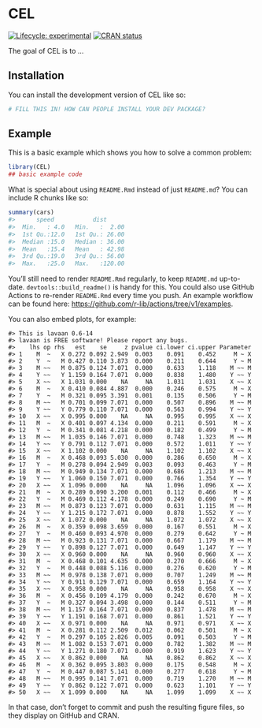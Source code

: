 
<!-- README.md is generated from README.Rmd. Please edit that file -->

# CEL

<!-- badges: start -->

[![Lifecycle:
experimental](https://img.shields.io/badge/lifecycle-experimental-orange.svg)](https://lifecycle.r-lib.org/articles/stages.html#experimental)
[![CRAN
status](https://www.r-pkg.org/badges/version/CEL)](https://CRAN.R-project.org/package=CEL)
<!-- badges: end -->

The goal of CEL is to …

## Installation

You can install the development version of CEL like so:

``` r
# FILL THIS IN! HOW CAN PEOPLE INSTALL YOUR DEV PACKAGE?
```

## Example

This is a basic example which shows you how to solve a common problem:

``` r
library(CEL)
## basic example code
```

What is special about using `README.Rmd` instead of just `README.md`?
You can include R chunks like so:

``` r
summary(cars)
#>      speed           dist       
#>  Min.   : 4.0   Min.   :  2.00  
#>  1st Qu.:12.0   1st Qu.: 26.00  
#>  Median :15.0   Median : 36.00  
#>  Mean   :15.4   Mean   : 42.98  
#>  3rd Qu.:19.0   3rd Qu.: 56.00  
#>  Max.   :25.0   Max.   :120.00
```

You’ll still need to render `README.Rmd` regularly, to keep `README.md`
up-to-date. `devtools::build_readme()` is handy for this. You could also
use GitHub Actions to re-render `README.Rmd` every time you push. An
example workflow can be found here:
<https://github.com/r-lib/actions/tree/v1/examples>.

You can also embed plots, for example:

    #> This is lavaan 0.6-14
    #> lavaan is FREE software! Please report any bugs.
    #>    lhs op rhs   est    se     z pvalue ci.lower ci.upper Parameter
    #> 1    M  ~   X 0.272 0.092 2.949  0.003    0.091    0.452     M ~ X
    #> 2    Y  ~   M 0.427 0.110 3.873  0.000    0.211    0.644     Y ~ M
    #> 3    M ~~   M 0.875 0.124 7.071  0.000    0.633    1.118    M ~~ M
    #> 4    Y ~~   Y 1.159 0.164 7.071  0.000    0.838    1.480    Y ~~ Y
    #> 5    X ~~   X 1.031 0.000    NA     NA    1.031    1.031    X ~~ X
    #> 6    M  ~   X 0.410 0.084 4.887  0.000    0.246    0.575     M ~ X
    #> 7    Y  ~   M 0.321 0.095 3.391  0.001    0.135    0.506     Y ~ M
    #> 8    M ~~   M 0.701 0.099 7.071  0.000    0.507    0.896    M ~~ M
    #> 9    Y ~~   Y 0.779 0.110 7.071  0.000    0.563    0.994    Y ~~ Y
    #> 10   X ~~   X 0.995 0.000    NA     NA    0.995    0.995    X ~~ X
    #> 11   M  ~   X 0.401 0.097 4.134  0.000    0.211    0.591     M ~ X
    #> 12   Y  ~   M 0.341 0.081 4.218  0.000    0.182    0.499     Y ~ M
    #> 13   M ~~   M 1.035 0.146 7.071  0.000    0.748    1.323    M ~~ M
    #> 14   Y ~~   Y 0.791 0.112 7.071  0.000    0.572    1.011    Y ~~ Y
    #> 15   X ~~   X 1.102 0.000    NA     NA    1.102    1.102    X ~~ X
    #> 16   M  ~   X 0.468 0.093 5.030  0.000    0.286    0.650     M ~ X
    #> 17   Y  ~   M 0.278 0.094 2.949  0.003    0.093    0.463     Y ~ M
    #> 18   M ~~   M 0.949 0.134 7.071  0.000    0.686    1.213    M ~~ M
    #> 19   Y ~~   Y 1.060 0.150 7.071  0.000    0.766    1.354    Y ~~ Y
    #> 20   X ~~   X 1.096 0.000    NA     NA    1.096    1.096    X ~~ X
    #> 21   M  ~   X 0.289 0.090 3.200  0.001    0.112    0.466     M ~ X
    #> 22   Y  ~   M 0.469 0.112 4.178  0.000    0.249    0.690     Y ~ M
    #> 23   M ~~   M 0.873 0.123 7.071  0.000    0.631    1.115    M ~~ M
    #> 24   Y ~~   Y 1.215 0.172 7.071  0.000    0.878    1.552    Y ~~ Y
    #> 25   X ~~   X 1.072 0.000    NA     NA    1.072    1.072    X ~~ X
    #> 26   M  ~   X 0.359 0.098 3.659  0.000    0.167    0.551     M ~ X
    #> 27   Y  ~   M 0.460 0.093 4.970  0.000    0.279    0.642     Y ~ M
    #> 28   M ~~   M 0.923 0.131 7.071  0.000    0.667    1.179    M ~~ M
    #> 29   Y ~~   Y 0.898 0.127 7.071  0.000    0.649    1.147    Y ~~ Y
    #> 30   X ~~   X 0.960 0.000    NA     NA    0.960    0.960    X ~~ X
    #> 31   M  ~   X 0.468 0.101 4.635  0.000    0.270    0.666     M ~ X
    #> 32   Y  ~   M 0.448 0.088 5.116  0.000    0.276    0.620     Y ~ M
    #> 33   M ~~   M 0.978 0.138 7.071  0.000    0.707    1.249    M ~~ M
    #> 34   Y ~~   Y 0.911 0.129 7.071  0.000    0.659    1.164    Y ~~ Y
    #> 35   X ~~   X 0.958 0.000    NA     NA    0.958    0.958    X ~~ X
    #> 36   M  ~   X 0.456 0.109 4.179  0.000    0.242    0.670     M ~ X
    #> 37   Y  ~   M 0.327 0.094 3.498  0.000    0.144    0.511     Y ~ M
    #> 38   M ~~   M 1.157 0.164 7.071  0.000    0.837    1.478    M ~~ M
    #> 39   Y ~~   Y 1.191 0.168 7.071  0.000    0.861    1.521    Y ~~ Y
    #> 40   X ~~   X 0.971 0.000    NA     NA    0.971    0.971    X ~~ X
    #> 41   M  ~   X 0.281 0.112 2.509  0.012    0.062    0.501     M ~ X
    #> 42   Y  ~   M 0.297 0.105 2.826  0.005    0.091    0.503     Y ~ M
    #> 43   M ~~   M 1.082 0.153 7.071  0.000    0.782    1.382    M ~~ M
    #> 44   Y ~~   Y 1.271 0.180 7.071  0.000    0.919    1.623    Y ~~ Y
    #> 45   X ~~   X 0.862 0.000    NA     NA    0.862    0.862    X ~~ X
    #> 46   M  ~   X 0.362 0.095 3.803  0.000    0.175    0.548     M ~ X
    #> 47   Y  ~   M 0.447 0.087 5.141  0.000    0.277    0.618     Y ~ M
    #> 48   M ~~   M 0.995 0.141 7.071  0.000    0.719    1.270    M ~~ M
    #> 49   Y ~~   Y 0.862 0.122 7.071  0.000    0.623    1.101    Y ~~ Y
    #> 50   X ~~   X 1.099 0.000    NA     NA    1.099    1.099    X ~~ X

In that case, don’t forget to commit and push the resulting figure
files, so they display on GitHub and CRAN.
